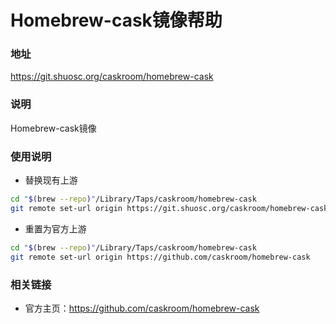 # Homebrew-cask镜像帮助

###  地址

https://git.shuosc.org/caskroom/homebrew-cask

### 说明 

Homebrew-cask镜像

### 使用说明

* 替换现有上游 

```bash
cd "$(brew --repo)"/Library/Taps/caskroom/homebrew-cask
git remote set-url origin https://git.shuosc.org/caskroom/homebrew-cask.git
```

* 重置为官方上游 

```bash
cd "$(brew --repo)"/Library/Taps/caskroom/homebrew-cask
git remote set-url origin https://github.com/caskroom/homebrew-cask
```

### 相关链接

- 官方主页：https://github.com/caskroom/homebrew-cask